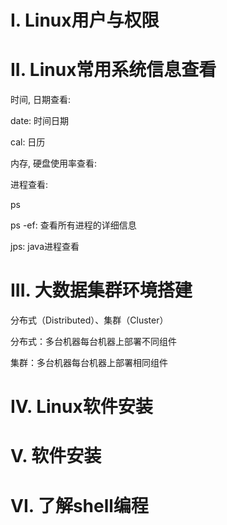 # I. Linux用户与权限



# II. Linux常用系统信息查看

时间, 日期查看: 

date: 时间日期

cal: 日历



内存, 硬盘使用率查看:



进程查看:

ps

ps -ef: 查看所有进程的详细信息

jps: java进程查看

# III. 大数据集群环境搭建

分布式（Distributed）、集群（Cluster）

分布式：多台机器每台机器上部署不同组件

集群：多台机器每台机器上部署相同组件

# IV. Linux软件安装

# V. 软件安装

# VI. 了解shell编程

 